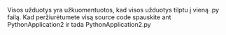 Visos užduotys yra užkuomentuotos, kad visos užduotys tilptu į vieną .py failą.
Kad peržiurėtumete visą source code spauskite ant PythonApplication2 ir tada PythonApplication2.py
